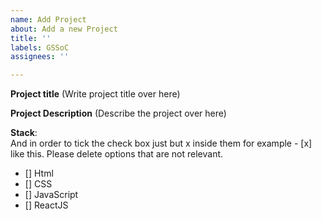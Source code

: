 ```yaml
---
name: Add Project
about: Add a new Project
title: ''
labels: GSSoC
assignees: ''

---
```


**Project title**
(Write project title over here)

**Project Description**
(Describe the project over here)

**Stack**:  
And in order to tick the check box just but x inside them for example - [x] like this. Please delete options that are not relevant.

- [] Html
- [] CSS
- [] JavaScript
- [] ReactJS
